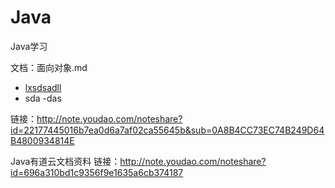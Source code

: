 # Java
Java学习


文档：面向对象.md

- [lxsdsadll](http://note.youdao.com/noteshare?id=22177445016b7ea0d6a7af02ca55645b&sub=0A8B4CC73EC74B249D64B4800934814E)
- sda
-das

链接：http://note.youdao.com/noteshare?id=22177445016b7ea0d6a7af02ca55645b&sub=0A8B4CC73EC74B249D64B4800934814E



Java有道云文档资料
链接：http://note.youdao.com/noteshare?id=696a310bd1c9356f9e1635a6cb374187
